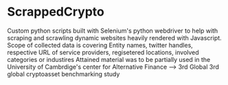 # ScrappedCrypto

Custom python scripts built with Selenium's python webdriver to help with scraping and scrawling dynamic websites heavily rendered with Javascript.
Scope of collected data is covering Entity names, twitter handles, respective URL of service providers, regisetered locations, involved categories or industires
Attained material was to be partially used in the University of Cambrdige's center for Alternative Finance --> 3rd Global 3rd global cryptoasset benchmarking study
